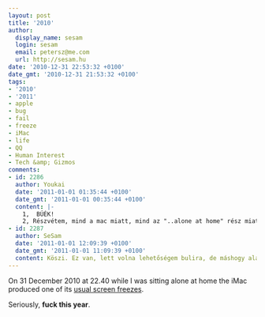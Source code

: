 ```yaml
---
layout: post
title: '2010'
author:
  display_name: sesam
  login: sesam
  email: petersz@me.com
  url: http://sesam.hu
date: '2010-12-31 22:53:32 +0100'
date_gmt: '2010-12-31 21:53:32 +0100'
tags:
- '2010'
- '2011'
- apple
- bug
- fail
- freeze
- iMac
- life
- QQ
- Human Interest
- Tech &amp; Gizmos
comments:
- id: 2286
  author: Youkai
  date: '2011-01-01 01:35:44 +0100'
  date_gmt: '2011-01-01 00:35:44 +0100'
  content: |-
    1,  BÚÉK!
    2, Részvétem, mind a mac miatt, mind az "..alone at home" rész miatt is. Haverok Buli fanta+vodka nem volt tervben, vagy nem is tervezted?
- id: 2287
  author: SeSam
  date: '2011-01-01 12:09:39 +0100'
  date_gmt: '2011-01-01 11:09:39 +0100'
  content: Köszi. Ez van, lett volna lehetőségem bulira, de máshogy alakult.
---
```


On 31 December 2010 at 22.40 while I was sitting alone at home the iMac produced one of its [usual screen freezes](http://sesam.hu/2010/11/04/24-imac-screen-freeze).

Seriously, **fuck this year**.
